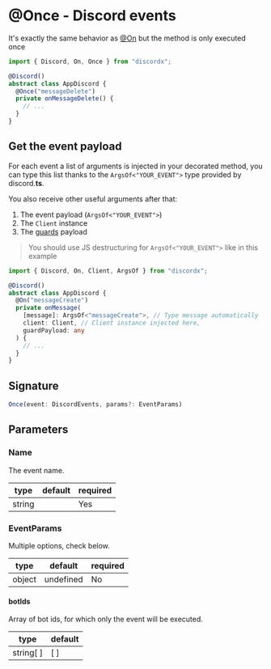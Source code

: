 # @Once - Discord events

It's exactly the same behavior as [@On](/docs/decorators/general/on) but the method is only executed once

```typescript
import { Discord, On, Once } from "discordx";

@Discord()
abstract class AppDiscord {
  @Once("messageDelete")
  private onMessageDelete() {
    // ...
  }
}
```

## Get the event payload

For each event a list of arguments is injected in your decorated method, you can type this list thanks to the `ArgsOf<"YOUR_EVENT">` type provided by discord.**ts**.

You also receive other useful arguments after that:

1. The event payload (`ArgsOf<"YOUR_EVENT">`)
2. The `Client` instance
3. The [guards](/docs/decorators/general/guard) payload

> You should use JS destructuring for `ArgsOf<"YOUR_EVENT">` like in this example

```typescript
import { Discord, On, Client, ArgsOf } from "discordx";

@Discord()
abstract class AppDiscord {
  @On("messageCreate")
  private onMessage(
    [message]: ArgsOf<"messageCreate">, // Type message automatically
    client: Client, // Client instance injected here,
    guardPayload: any
  ) {
    // ...
  }
}
```

## Signature

```ts
Once(event: DiscordEvents, params?: EventParams)
```

## Parameters

### Name

The event name.

| type   | default | required |
| ------ | ------- | -------- |
| string |         | Yes      |

### EventParams

Multiple options, check below.

| type   | default   | required |
| ------ | --------- | -------- |
| object | undefined | No       |

#### botIds

Array of bot ids, for which only the event will be executed.

| type      | default |
| --------- | ------- |
| string[ ] | [ ]     |
